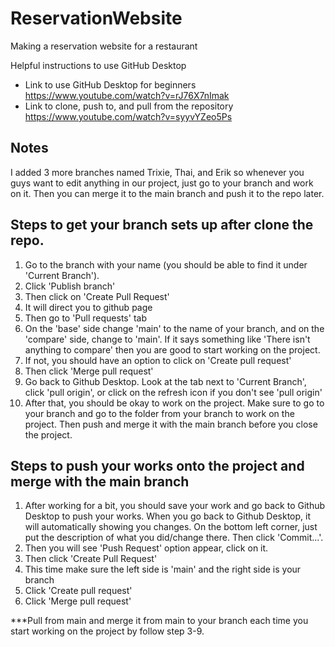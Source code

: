 # ReservationWebsite
 Making a reservation website for a restaurant

Helpful instructions to use GitHub Desktop
- Link to use GitHub Desktop for beginners<br/>
https://www.youtube.com/watch?v=rJ76X7nImak <br/>
- Link to clone, push to, and pull from the repository<br/>
https://www.youtube.com/watch?v=syyvYZeo5Ps

## Notes
I added 3 more branches named Trixie, Thai, and Erik so whenever you guys want to edit 
anything in our project, just go to your branch and work on it. Then you can merge it to the
main branch and push it to the repo later.

## Steps to get your branch sets up after clone the repo.
1. Go to the branch with your name (you should be able to find it under 'Current Branch').
2. Click 'Publish branch'
3. Then click on 'Create Pull Request'
4. It will direct you to github page
5. Then go to 'Pull requests' tab
6. On the 'base' side change 'main' to the name of your branch, and on the 'compare' side, 
change to 'main'. If it says something like 'There isn't anything to compare' then you are good 
to start working on the project. 
7. If not, you should have an option to click on 'Create pull request'
8. Then click 'Merge pull request'
9. Go back to Github Desktop. Look at the tab next to 'Current Branch', click 'pull origin', or 
click on the refresh icon if you don't see 'pull origin'
10. After that, you should be okay to work on the project. Make sure to go to your branch and 
go to the folder from your branch to work on the project. Then push and merge it with the main
branch before you close the project.

## Steps to push your works onto the project and merge with the main branch
1. After working for a bit, you should save your work and go back to Github Desktop to push your 
works. When you go back to Github Desktop, it will automatically showing you changes. 
On the bottom left corner, just put the description of what you did/change there. Then click 
'Commit...'.
2. Then you will see 'Push Request' option appear, click on it.
3. Then click 'Create Pull Request'
4. This time make sure the left side is 'main' and the right side is your branch
5. Click 'Create pull request'
6. Click 'Merge pull request'

***Pull from main and merge it from main to your branch each time you start working on the project
by follow step 3-9.




